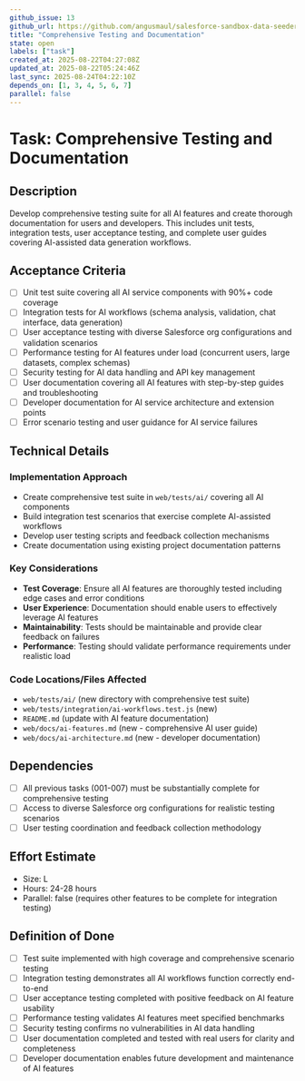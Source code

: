 ```yaml
---
github_issue: 13
github_url: https://github.com/angusmaul/salesforce-sandbox-data-seeder/issues/13
title: "Comprehensive Testing and Documentation"
state: open
labels: ["task"]
created_at: 2025-08-22T04:27:08Z
updated_at: 2025-08-22T05:24:46Z
last_sync: 2025-08-24T04:22:10Z
depends_on: [1, 3, 4, 5, 6, 7]
parallel: false
---
```


# Task: Comprehensive Testing and Documentation

## Description
Develop comprehensive testing suite for all AI features and create thorough documentation for users and developers. This includes unit tests, integration tests, user acceptance testing, and complete user guides covering AI-assisted data generation workflows.

## Acceptance Criteria
- [ ] Unit test suite covering all AI service components with 90%+ code coverage
- [ ] Integration tests for AI workflows (schema analysis, validation, chat interface, data generation)
- [ ] User acceptance testing with diverse Salesforce org configurations and validation scenarios
- [ ] Performance testing for AI features under load (concurrent users, large datasets, complex schemas)
- [ ] Security testing for AI data handling and API key management
- [ ] User documentation covering all AI features with step-by-step guides and troubleshooting
- [ ] Developer documentation for AI service architecture and extension points
- [ ] Error scenario testing and user guidance for AI service failures

## Technical Details

### Implementation Approach
- Create comprehensive test suite in `web/tests/ai/` covering all AI components
- Build integration test scenarios that exercise complete AI-assisted workflows
- Develop user testing scripts and feedback collection mechanisms
- Create documentation using existing project documentation patterns

### Key Considerations
- **Test Coverage**: Ensure all AI features are thoroughly tested including edge cases and error conditions
- **User Experience**: Documentation should enable users to effectively leverage AI features
- **Maintainability**: Tests should be maintainable and provide clear feedback on failures
- **Performance**: Testing should validate performance requirements under realistic load

### Code Locations/Files Affected
- `web/tests/ai/` (new directory with comprehensive test suite)
- `web/tests/integration/ai-workflows.test.js` (new)
- `README.md` (update with AI feature documentation)
- `web/docs/ai-features.md` (new - comprehensive AI user guide)
- `web/docs/ai-architecture.md` (new - developer documentation)

## Dependencies
- [ ] All previous tasks (001-007) must be substantially complete for comprehensive testing
- [ ] Access to diverse Salesforce org configurations for realistic testing scenarios
- [ ] User testing coordination and feedback collection methodology

## Effort Estimate
- Size: L
- Hours: 24-28 hours
- Parallel: false (requires other features to be complete for integration testing)

## Definition of Done
- [ ] Test suite implemented with high coverage and comprehensive scenario testing
- [ ] Integration testing demonstrates all AI workflows function correctly end-to-end
- [ ] User acceptance testing completed with positive feedback on AI feature usability
- [ ] Performance testing validates AI features meet specified benchmarks
- [ ] Security testing confirms no vulnerabilities in AI data handling
- [ ] User documentation completed and tested with real users for clarity and completeness
- [ ] Developer documentation enables future development and maintenance of AI features
